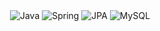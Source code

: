 <div align=center>

  <img alt="Java" src ="https://img.shields.io/badge/Java-3776AB.svg?&style=for-the-badge&logo=Java&logoColor=#F7DF1E"/>

  <img alt="Spring" src ="https://img.shields.io/badge/Spring-3776AB.svg?&style=for-the-badge&logo=Spring&logoColor=#6DB33F"/> 
    
  <img alt="JPA" src ="https://img.shields.io/badge/JPA-3776AB.svg?&style=for-the-badge&logo=JPA&logoColor=#8A8A8A"/>  
  
  <img alt="MySQL" src ="https://img.shields.io/badge/MySQL-3776AB.svg?&style=for-the-badge&logo=MySQLA&logoColor=#4479A1"/> 

<picture>
  <source
    srcset="https://github-readme-stats.vercel.app/api?username=anuraghazra&show_icons=true&theme=dark"
    media="(prefers-color-scheme: dark)"
  />
  <source
    srcset="https://github-readme-stats.vercel.app/api?username=anuraghazra&show_icons=true"
    media="(prefers-color-scheme: light), (prefers-color-scheme: no-preference)"
  />
</picture>

<br>

</div>
